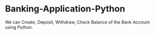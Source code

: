# Banking-Application-Python
We can Create, Deposit, Withdraw, Check Balance of the Bank Account using Python.
